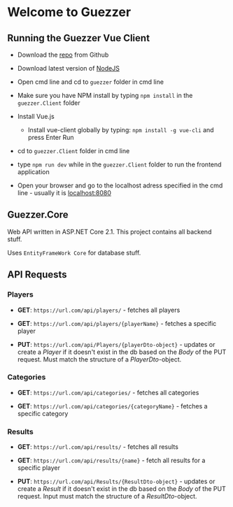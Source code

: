 # Welcome to Guezzer



## Running the Guezzer Vue Client

* Download the [repo](https://github.com/JoakimKarlberg/guezzer/tree/develop) from Github

* Download latest version of [NodeJS](https://nodejs.org/en/)

* Open cmd line and cd to `guezzer` folder in cmd line

* Make sure you have NPM install by typing `npm install` in the `guezzer.Client` folder

* Install Vue.js

	* Install vue-client globally by typing: `npm install -g vue-cli` and press Enter Run

* cd to `guezzer.Client` folder in cmd line

* type `npm run dev` while in the `guezzer.Client` folder to run the frontend application

* Open your browser and go to the localhost adress specified in the cmd line - usually it is [localhost:8080](http://localhost:8080)

## Guezzer.Core

Web API written in ASP.NET Core 2.1.
This project contains all backend stuff.

Uses `EntityFrameWork Core` for database stuff.

## API Requests

### Players

* **GET**: `https://url.com/api/players/` - fetches all players

* **GET**: `https://url.com/api/players/{playerName}` - fetches a specific player

* **PUT**: `https://url.com/api/Players/{playerDto-object}` - updates or create a *Player* if it doesn't exist in the db based on the *Body* of the PUT request. Must match the structure of a *PlayerDto*-object.

### Categories

* **GET**: `https://url.com/api/categories/` - fetches all categories

* **GET**: `https://url.com/api/categories/{categoryName}` - fetches a specific category

### Results

* **GET**: `https://url.com/api/results/` - fetches all results

* **GET**: `https://url.com/api/results/{name}` - fetch all results for a specific player

* **PUT**: `https://url.com/api/Results/{ResultDto-object}` - updates or create a *Result* if it doesn't exist in the db based on the *Body* of the PUT request. Input must match the structure of a *ResultDto*-object.